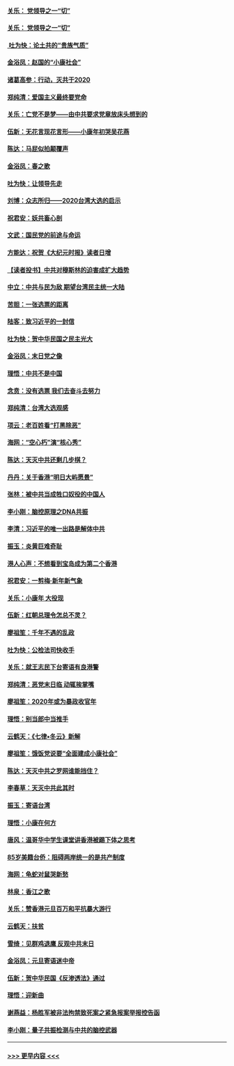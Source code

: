 #### [关乐： 党领导之一“切”](../pages/nsc993/n11805439.md?t=01200322) 
#### [关乐： 党领导之一“切”](../pages/nsc993/n11804505.md?t=01200322) 
#### [ 吐为快：论土共的“贵族气质”](../pages/nsc993/n11804490.md?t=01200322) 
#### [金浴凤：赵国的“小康社会”](../pages/nsc993/n11804452.md?t=01200322) 
#### [诸葛高参：行动，灭共于2020](../pages/nsc993/n11804120.md?t=01200322) 
#### [郑纯清：爱国主义最终要党命](../pages/nsc993/n11802197.md?t=01200322) 
#### [关乐：亡党不是梦——由中共要求党章放床头想到的](../pages/nsc993/n11802156.md?t=01200322) 
#### [伍新：无花言现花言形——小康年初哭吴花燕](../pages/nsc993/n11800044.md?t=01200322) 
#### [陈达：马屁似拍颠覆声](../pages/nsc993/n11800010.md?t=01200322) 
#### [金浴凤：春之歌](../pages/nsc993/n11797687.md?t=01200322) 
#### [吐为快：让领导先走](../pages/nsc993/n11797512.md?t=01200322) 
#### [刘博：众志所归——2020台湾大选的启示](../pages/nsc993/n11796878.md?t=01200322) 
#### [祝君安：妖共畜心剖](../pages/nsc993/n11794273.md?t=01200322) 
#### [文武：国民党的前途与命运](../pages/nsc993/n11794198.md?t=01200322) 
#### [方能达：祝贺《大纪元时报》读者日增](../pages/nsc993/n11793807.md?t=01200322) 
#### [【读者投书】中共对穆斯林的迫害成扩大趋势](../pages/nsc993/n11791371.md?t=01200322) 
#### [中立：中共与民为敌 期望台湾民主统一大陆](../pages/nsc993/n11790392.md?t=01200322) 
#### [苦胆：一张选票的距离](../pages/nsc993/n11788914.md?t=01200322) 
#### [陆客：致习近平的一封信](../pages/nsc993/n11788867.md?t=01200322) 
#### [吐为快：贺中华民国之民主光大](../pages/nsc993/n11788618.md?t=01200322) 
#### [金浴凤：末日党之像](../pages/nsc993/n11787475.md?t=01200322) 
#### [理悟：中共不是中国](../pages/nsc993/n11787463.md?t=01200322) 
#### [念贲：没有选票  我们去奋斗去努力](../pages/nsc993/n11787398.md?t=01200322) 
#### [郑纯清：台湾大选观感](../pages/nsc993/n11786210.md?t=01200322) 
#### [项云：老百姓看“打黑除恶”](../pages/nsc993/n11785398.md?t=01200322) 
#### [海网：“空心朽”演“核心秀”](../pages/nsc993/n11783874.md?t=01200322) 
#### [陈达：天灭中共还剩几步棋？](../pages/nsc993/n11783719.md?t=01200322) 
#### [丹丹：关于香港“明日大屿愿景”](../pages/nsc993/n11783273.md?t=01200322) 
#### [张林：被中共当成牲口奴役的中国人](../pages/nsc993/n11782397.md?t=01200322) 
#### [李小刚：脑控原理之DNA共振](../pages/nsc993/n11780962.md?t=01200322) 
#### [李清：习近平的唯一出路是解体中共](../pages/nsc993/n11780866.md?t=01200322) 
#### [振玉：炎黄巨难奇耻](../pages/nsc993/n11779632.md?t=01200322) 
#### [港人心声：不想看到宝岛成为第二个香港](../pages/nsc993/n11778817.md?t=01200322) 
#### [祝君安：一剪梅‧新年新气象](../pages/nsc993/n11776340.md?t=01200322) 
#### [关乐：小康年 大役现](../pages/nsc993/n11774213.md?t=01200322) 
#### [伍新：红朝总理令怎总不灵？](../pages/nsc993/n11770813.md?t=01200322) 
#### [廖祖笙：千年不遇的乱政](../pages/nsc993/n11770373.md?t=01200322) 
#### [吐为快：公检法司快收手](../pages/nsc993/n11770359.md?t=01200322) 
#### [关乐：就王志民下台寄语有良港警](../pages/nsc993/n11769903.md?t=01200322) 
#### [郑纯清：恶党末日临 动辄挨掌嘴](../pages/nsc993/n11769356.md?t=01200322) 
#### [廖祖笙：2020年或为暴政收官年](../pages/nsc993/n11768216.md?t=01200322) 
#### [理悟：别当郎中当推手](../pages/nsc993/n11768243.md?t=01200322) 
#### [云鹤天：《七律▪冬云》新解](../pages/nsc993/n11768204.md?t=01200322) 
#### [廖祖笙：饿饭党说要“全面建成小康社会”](../pages/nsc993/n11767482.md?t=01200322) 
#### [陈达：天灭中共之罗网谁能挡住？](../pages/nsc993/n11767465.md?t=01200322) 
#### [李春草：天灭中共此其时](../pages/nsc993/n11767452.md?t=01200322) 
#### [振玉：寄语台湾](../pages/nsc993/n11767432.md?t=01200322) 
#### [理悟：小康在何方](../pages/nsc993/n11767394.md?t=01200322) 
#### [唐风：温哥华中学生课堂讲香港被踢下体之思考](../pages/nsc993/n11766848.md?t=01200322) 
#### [85岁美籍台侨：阻碍两岸统一的是共产制度](../pages/nsc993/n11765043.md?t=01200322) 
#### [海网：龟蛇对鼠哭新愁](../pages/nsc993/n11764895.md?t=01200322) 
#### [林泉：香江之歌](../pages/nsc993/n11764415.md?t=01200322) 
#### [关乐：赞香港元旦百万和平抗暴大游行](../pages/nsc993/n11764382.md?t=01200322) 
#### [云鹤天：扶贫](../pages/nsc993/n11764245.md?t=01200322) 
#### [雪绮：见群鸡退鹰  反观中共末日](../pages/nsc993/n11762112.md?t=01200322) 
#### [金浴凤：元旦寄语迷中帝](../pages/nsc993/n11761788.md?t=01200322) 
#### [伍新：贺中华民国《反渗透法》通过](../pages/nsc993/n11761994.md?t=01200322) 
#### [理悟：迎新曲](../pages/nsc993/n11761152.md?t=01200322) 
#### [谢燕益：杨胜军被非法拘禁致死案之紧急报案举报控告函](../pages/nsc993/n11756134.md?t=01200322) 
#### [李小刚：量子共振检测与中共的脑控武器](../pages/nsc993/n11754518.md?t=01200322) 

----
#### [ >>> 更早内容 <<< ](../indexes/nsc993-earlier.md)

